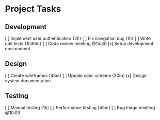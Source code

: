 # Project Tasks

## Development

[ ] Implement user authentication {2h}
[ ] Fix navigation bug {1h}
[ ] Write unit tests {1h30m}
[ ] Code review meeting @15:30
[x] Setup development environment

## Design

[ ] Create wireframes {45m}
[ ] Update color scheme {30m}
[x] Design system documentation

## Testing

[ ] Manual testing {1h}
[ ] Performance testing {45m}
[ ] Bug triage meeting @10:00

